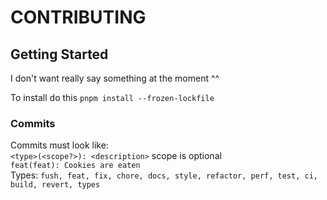 # CONTRIBUTING

## Getting Started

I don't want really say something at the moment ^^

To install do this `pnpm install --frozen-lockfile`

### Commits

Commits must look like: \
`<type>(<scope?>): <description>` scope is optional \
`feat(feat): Cookies are eaten` \
Types: `fush, feat, fix, chore, docs, style, refactor, perf, test, ci, build, revert, types`
